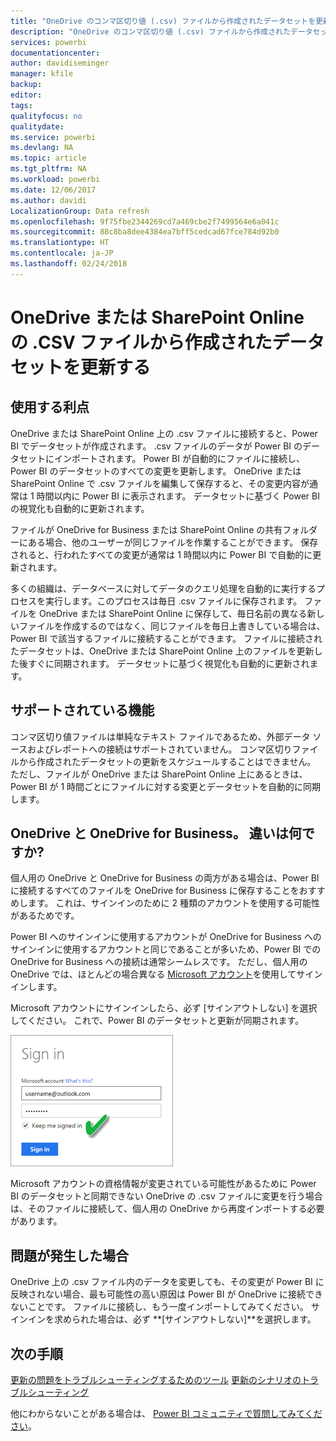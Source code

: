 ```yaml
---
title: "OneDrive のコンマ区切り値 (.csv) ファイルから作成されたデータセットを更新する"
description: "OneDrive のコンマ区切り値 (.csv) ファイルから作成されたデータセットを更新する"
services: powerbi
documentationcenter: 
author: davidiseminger
manager: kfile
backup: 
editor: 
tags: 
qualityfocus: no
qualitydate: 
ms.service: powerbi
ms.devlang: NA
ms.topic: article
ms.tgt_pltfrm: NA
ms.workload: powerbi
ms.date: 12/06/2017
ms.author: davidi
LocalizationGroup: Data refresh
ms.openlocfilehash: 9f75fbe2344269cd7a469cbe2f7499564e6a041c
ms.sourcegitcommit: 88c8ba8dee4384ea7bff5cedcad67fce784d92b0
ms.translationtype: HT
ms.contentlocale: ja-JP
ms.lasthandoff: 02/24/2018
---
```

# <a name="refresh-a-dataset-created-from-a-csv-file-on-onedrive-or-sharepoint-online"></a>OneDrive または SharePoint Online の .CSV ファイルから作成されたデータセットを更新する
## <a name="what-are-the-advantages"></a>使用する利点
OneDrive または SharePoint Online 上の .csv ファイルに接続すると、Power BI でデータセットが作成されます。 .csv ファイルのデータが Power BI のデータセットにインポートされます。 Power BI が自動的にファイルに接続し、Power BI のデータセットのすべての変更を更新します。 OneDrive または SharePoint Online で .csv ファイルを編集して保存すると、その変更内容が通常は 1 時間以内に Power BI に表示されます。 データセットに基づく Power BI の視覚化も自動的に更新されます。

ファイルが OneDrive for Business または SharePoint Online の共有フォルダーにある場合、他のユーザーが同じファイルを作業することができます。 保存されると、行われたすべての変更が通常は 1 時間以内に Power BI で自動的に更新されます。

多くの組織は、データベースに対してデータのクエリ処理を自動的に実行するプロセスを実行します。このプロセスは毎日 .csv ファイルに保存されます。 ファイルを OneDrive または SharePoint Online に保存して、毎日名前の異なる新しいファイルを作成するのではなく、同じファイルを毎日上書きしている場合は、Power BI で該当するファイルに接続することができます。 ファイルに接続されたデータセットは、OneDrive または SharePoint Online 上のファイルを更新した後すぐに同期されます。 データセットに基づく視覚化も自動的に更新されます。

## <a name="whats-supported"></a>サポートされている機能
コンマ区切り値ファイルは単純なテキスト ファイルであるため、外部データ ソースおよびレポートへの接続はサポートされていません。 コンマ区切りファイルから作成されたデータセットの更新をスケジュールすることはできません。 ただし、ファイルが OneDrive または SharePoint Online 上にあるときは、Power BI が 1 時間ごとにファイルに対する変更とデータセットを自動的に同期します。

## <a name="onedrive-or-onedrive-for-business-whats-the-difference"></a>OneDrive と OneDrive for Business。 違いは何ですか?
個人用の OneDrive と OneDrive for Business の両方がある場合は、Power BI に接続するすべてのファイルを OneDrive for Business に保存することをおすすめします。 これは、サインインのために 2 種類のアカウントを使用する可能性があるためです。

Power BI へのサインインに使用するアカウントが OneDrive for Business へのサインインに使用するアカウントと同じであることが多いため、Power BI での OneDrive for Business への接続は通常シームレスです。 ただし、個人用の OneDrive では、ほとんどの場合異なる [Microsoft アカウント](http://www.microsoft.com/account/default.aspx)を使用してサインインします。

Microsoft アカウントにサインインしたら、必ず [サインアウトしない] を選択してください。 これで、Power BI のデータセットと更新が同期されます。

![](media/refresh-csv-file-onedrive/refresh_signin_keepmesignedin.png)

Microsoft アカウントの資格情報が変更されている可能性があるために Power BI のデータセットと同期できない OneDrive の .csv ファイルに変更を行う場合は、そのファイルに接続して、個人用の OneDrive から再度インポートする必要があります。

## <a name="when-things-go-wrong"></a>問題が発生した場合
OneDrive 上の .csv ファイル内のデータを変更しても、その変更が Power BI に反映されない場合、最も可能性の高い原因は Power BI が OneDrive に接続できないことです。 ファイルに接続し、もう一度インポートしてみてください。 サインインを求められた場合は、必ず **[サインアウトしない]**を選択します。

## <a name="next-steps"></a>次の手順
[更新の問題をトラブルシューティングするためのツール](service-gateway-onprem-tshoot.md)
[更新のシナリオのトラブルシューティング](refresh-troubleshooting-refresh-scenarios.md)

他にわからないことがある場合は、 [Power BI コミュニティで質問してみてください](https://community.powerbi.com/)。

